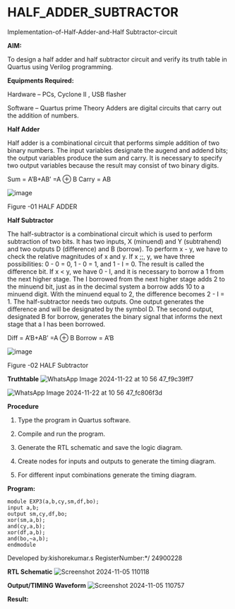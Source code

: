 # HALF_ADDER_SUBTRACTOR

Implementation-of-Half-Adder-and-Half Subtractor-circuit

**AIM:**

To design a half adder and half subtractor circuit and verify its truth table in Quartus using Verilog programming.

**Equipments Required:**

Hardware – PCs, Cyclone II , USB flasher 

Software – Quartus prime Theory Adders are digital circuits that carry out the addition of numbers.

**Half Adder**

Half adder is a combinational circuit that performs simple addition of two binary numbers. The input variables designate the augend and addend bits; the output variables produce the sum and carry. It is necessary to specify two output variables because the result may consist of two binary digits.

Sum = A’B+AB’ =A ⊕ B Carry = AB

![image](https://github.com/naavaneetha/HALF_ADDER_SUBTRACTOR/assets/154305477/bd4a0b2c-cdbc-4184-ab08-81578f121e1f)

Figure -01 HALF ADDER

**Half Subtractor**

The half-subtractor is a combinational circuit which is used to perform subtraction of two bits. It has two inputs, X (minuend) and Y (subtrahend) and two outputs D (difference) and B (borrow). To perform x - y, we have to check the relative magnitudes of x and y. If x ;;, y, we have three possibilities: 0 - 0 = 0, 1 - 0 = 1, and 1 - I = 0. The result is called the difference bit. If x < y, we have 0 - I, and it is necessary to borrow a 1 from the next higher stage. The I borrowed from the next higher stage adds 2 to the minuend bit, just as in the decimal system a borrow adds 10 to a minuend digit. With the minuend equal to 2, the difference becomes 2 - I = 1. The half-subtractor needs two outputs. One output generates the difference and will be designated by the symbol D. The second output, designated B for borrow, generates the binary signal that informs the next stage that a I has been borrowed. 

Diff = A’B+AB’ =A ⊕ B
Borrow = A’B

 ![image](https://github.com/naavaneetha/HALF_ADDER_SUBTRACTOR/assets/154305477/d76b099c-513f-4e7c-843a-e2fd028a531a)

Figure -02 HALF Subtractor

**Truthtable**
![WhatsApp Image 2024-11-22 at 10 56 47_f9c39ff7](https://github.com/user-attachments/assets/e6f971c8-9bb6-463a-945d-ad537acb1981)

![WhatsApp Image 2024-11-22 at 10 56 47_fc806f3d](https://github.com/user-attachments/assets/a9ae820b-c00f-4ccc-bec0-3a1d160394ce)




**Procedure**

1.	Type the program in Quartus software.

2.	Compile and run the program.

3.	Generate the RTL schematic and save the logic diagram.

4.	Create nodes for inputs and outputs to generate the timing diagram.

5.	For different input combinations generate the timing diagram.


**Program:**
```
module EXP3(a,b,cy,sm,df,bo);
input a,b;
output sm,cy,df,bo;
xor(sm,a,b);
and(cy,a,b);
xor(df,a,b);
and(bo,~a,b);
endmodule
```
Developed by:kishorekumar.s RegisterNumber:*/ 24900228

**RTL Schematic**
![Screenshot 2024-11-05 110118](https://github.com/user-attachments/assets/b05b0249-bc73-4721-91f6-d4ff55e3b5f8)


**Output/TIMING Waveform**
![Screenshot 2024-11-05 110757](https://github.com/user-attachments/assets/3dc3359a-7f36-46b2-bdde-33a1a831b568)


**Result:**

